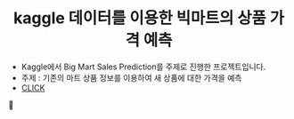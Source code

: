 <h1 align="center">
kaggle 데이터를 이용한 빅마트의 상품 가격 예측 
</h1>


- Kaggle에서 Big Mart Sales Prediction를 주제로 진행한 프로젝트입니다. 
- 주제 : 기존의 마트 상품 정보를 이용하여 새 상품에 대한 가격을 예측
- [CLICK](https://eeyem.github.io/kaggle_bigmart/Project_bigmart_syj.html) 

:seedling:
 
 
